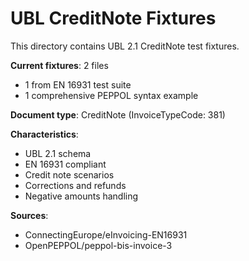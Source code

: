 # UBL CreditNote Fixtures

This directory contains UBL 2.1 CreditNote test fixtures.

**Current fixtures**: 2 files
- 1 from EN 16931 test suite
- 1 comprehensive PEPPOL syntax example

**Document type**: CreditNote (InvoiceTypeCode: 381)

**Characteristics**:
- UBL 2.1 schema
- EN 16931 compliant
- Credit note scenarios
- Corrections and refunds
- Negative amounts handling

**Sources**:
- ConnectingEurope/eInvoicing-EN16931
- OpenPEPPOL/peppol-bis-invoice-3
